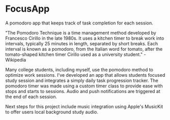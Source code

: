 # FocusApp
A pomodoro app that keeps track of task completion for each session.

"The Pomodoro Technique is a time management method developed by Francesco Cirillo in the late 1980s. It uses a kitchen timer to break work into intervals, typically 25 minutes in length, separated by short breaks. Each interval is known as a pomodoro, from the Italian word for tomato, after the tomato-shaped kitchen timer Cirillo used as a university student." - Wikipedia

Many college students, including myself, use the pomodoro method to optimize work sessions. I've developed an app that allows students focused study session and integrates a simply daily task progression tracker. The pomodoro timer was made using a custom timer class to provide ease with stops and starts to sessions. Audio and push notifications are triggered at the end of each session.

Next steps for this project include music integration using Apple's MusicKit to offer users local background study audio.
